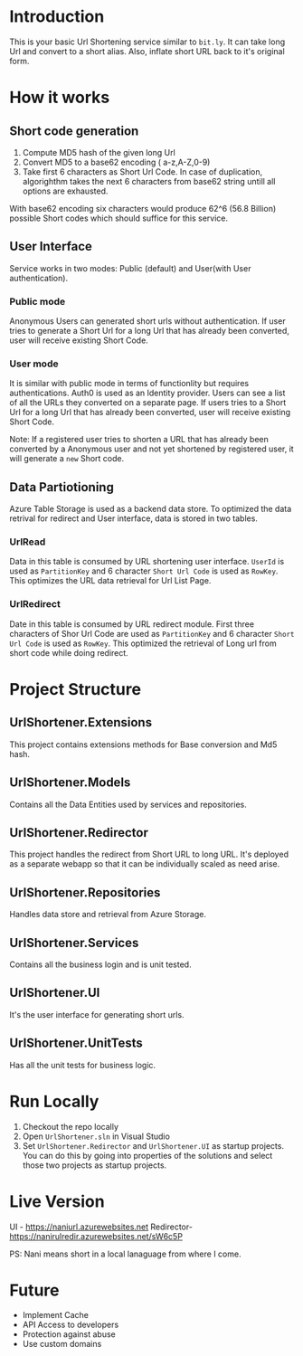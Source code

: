 # Introduction
This is your basic Url Shortening service similar to `bit.ly`. It can take long Url and convert to a short alias. Also, inflate short URL back to it's original form.

# How it works
## Short code generation
1. Compute MD5 hash of the given long Url
2. Convert MD5 to a base62 encoding ( a-z,A-Z,0-9)
3. Take first 6 characters as Short Url Code. In case of duplication, algorighthm takes the next 6 characters from base62 string untill all options are exhausted.

With base62 encoding  six characters would produce 62^6 (56.8 Billion) possible Short codes which should suffice for this service.

## User Interface
Service works in two modes: Public (default) and User(with User authentication).

### Public mode
Anonymous Users can generated short urls without authentication. If user tries to generate a Short Url for a long Url that has already been converted, user will receive existing Short Code.

### User mode
It is similar with public mode in terms of functionlity but requires authentications. Auth0 is used as an Identity provider. Users can see a list of all the URLs they converted on a separate page. If users tries to a Short Url for a long Url that has already been converted, user will receive existing Short Code.

Note: If a registered user tries to shorten a URL that has already been converted by a Anonymous user and not yet shortened by registered user, it will generate a `new` Short code.

## Data Partiotioning
Azure Table Storage is used as a backend data store. To optimized the data retrival for redirect and User interface, data is stored in two tables.

### UrlRead
Data in this table is consumed by URL shortening user interface. `UserId` is used as `PartitionKey` and 6 character `Short Url Code` is used as `RowKey`. This optimizes the URL data retrieval for Url List Page.

### UrlRedirect
Date in this table is consumed by URL redirect module. First three characters of Shor Url Code are used as `PartitionKey` and 6 character `Short Url Code` is used as `RowKey`. This optimized the retrieval of Long url from short code while doing redirect.

# Project Structure
## UrlShortener.Extensions
This project contains extensions methods for Base conversion and Md5 hash.

## UrlShortener.Models
Contains all the Data Entities used by services and repositories.

## UrlShortener.Redirector
This project handles the redirect from Short URL to long URL. It's deployed as a separate webapp so that it can be individually scaled as need arise.

## UrlShortener.Repositories
Handles data store and retrieval from Azure Storage.

## UrlShortener.Services
Contains all the business login and is unit tested.

## UrlShortener.UI
It's the user interface for generating short urls.

## UrlShortener.UnitTests
Has all the unit tests for business logic.

# Run Locally
1. Checkout the repo locally
2. Open `UrlShortener.sln` in Visual Studio
3. Set `UrlShortener.Redirector` and `UrlShortener.UI` as startup projects. You can do this by going into properties of the solutions and select those two projects as startup projects.

# Live Version
UI - https://naniurl.azurewebsites.net
Redirector- https://nanirulredir.azurewebsites.net/sW6c5P

PS: Nani means short in a local lanaguage from where I come.

# Future
* Implement Cache
* API Access to developers
* Protection against abuse
* Use custom domains